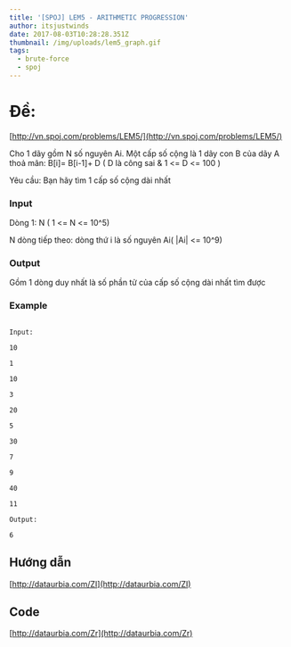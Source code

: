 ```yaml
---
title: '[SPOJ] LEM5 - ARITHMETIC PROGRESSION'
author: itsjustwinds
date: 2017-08-03T10:28:28.351Z
thumbnail: /img/uploads/lem5_graph.gif
tags:
  - brute-force
  - spoj
---
```

# Đề: 
[http://vn.spoj.com/problems/LEM5/](http://vn.spoj.com/problems/LEM5/)

Cho 1 dãy gồm N số nguyên Ai. Một cấp số cộng là 1 dãy con B của dãy A thoả mãn: B[i]= B[i-1]+ D \( D là công sai & 1 &lt;= D &lt;= 100 \)

Yêu cầu: Bạn hãy tìm 1 cấp số cộng dài nhất

### Input

Dòng 1: N \( 1 &lt;= N &lt;= 10^5\)

N dòng tiếp theo: dòng thứ i là số nguyên Ai\( \|Ai\| &lt;= 10^9\)

### Output

Gồm 1 dòng duy nhất là số phần tử của cấp số cộng dài nhất tìm được

### Example

```

Input:

10 

1

10

3

20

5

30

7

9

40

11

Output:

6

```

## Hướng dẫn

[http://dataurbia.com/ZI](http://dataurbia.com/ZI)

## Code

[http://dataurbia.com/Zr](http://dataurbia.com/Zr)




